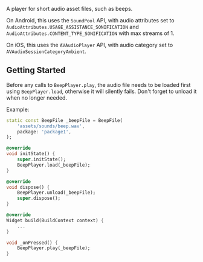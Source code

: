 A player for short audio asset files, such as beeps.

On Android, this uses the `SoundPool` API, with audio attributes set to
`AudioAttributes.USAGE_ASSISTANCE_SONIFICATION` and
`AudioAttributes.CONTENT_TYPE_SONIFICATION` with max streams of 1.

On iOS, this uses the `AVAudioPlayer` API, with audio category set to
`AVAudioSessionCategoryAmbient`.

## Getting Started

Before any calls to `BeepPlayer.play`, the audio file needs to be loaded first
using `BeepPlayer.load`, otherwise it will silently fails. Don't forget to unload it when no longer needed.

Example:
```dart
static const BeepFile _beepFile = BeepFile(
    'assets/sounds/beep.wav',
    package: 'package1',
);

@override
void initState() {
    super.initState();
    BeepPlayer.load(_beepFile);
}

@override
void dispose() {
    BeepPlayer.unload(_beepFile);
    super.dispose();
}

@override
Widget build(BuildContext context) {
    ...
}

void _onPressed() {
    BeepPlayer.play(_beepFile);
}
```

